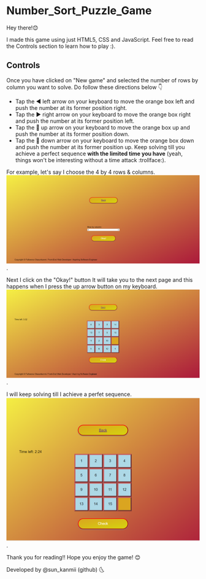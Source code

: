 # Number_Sort_Puzzle_Game
Hey there!:blush:

I made this game using just HTML5, CSS and JavaScript. Feel free to read the Controls section to learn how to play :).

## Controls
Once you have clicked on "New game" and selected the number of rows by column you want to solve. Do follow these directions below :point_down:
* Tap the :arrow_backward: left arrow on your keyboard to move the orange box left and push the number at its former position right.
* Tap the :arrow_forward: right arrow on your keyboard to move the orange box right and push the number at its former position left. 
* Tap the :arrow_up_small: up arrow on your keyboard to move the orange box up and push the number at its former position down.
* Tap the :arrow_down_small: down arrow on your keyboard to move the orange box down and push the number at its former position up.
Keep solving till you achieve a perfect sequence **with the limited time you have** (yeah, things won't be interesting without a time attack :trollface:).

For example, let's say I choose the 4 by 4 rows & columns.
![Example image](/imgs/Screenshot%20(1661).png).

Next I click on the "Okay!" button
It will take you to the next page and this happens when I press the up arrow button on my keyboard.
![Example image](/imgs/Screenshot%20(1666).png).

I will keep solving till I achieve a perfet sequence.
![Example image](/imgs/Screenshot%20(1664).png).

Thank you for reading!! Hope you enjoy the game! 😊


Developed by @sun_kanmii (github) :last_quarter_moon_with_face:
